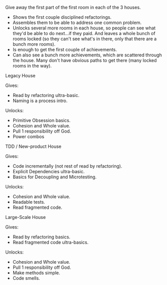 Give away the first part of the first room in each of the 3 houses.

* Shows the first couple disciplined refactorings.
* Assembles them to be able to address one common problem.
* Unlocks several more rooms in each house, so people can see what they'd be able to do next...if they paid. And leaves a whole bunch of rooms locked (so they can't see what's in there, only that there are a bunch more rooms).
* Is enough to get the first couple of achievements.
* Can also see a bunch more achievements, which are scattered through the house. Many don't have obvious paths to get there (many locked rooms in the way).

Legacy House

Gives:
* Read by refactoring ultra-basic.
* Naming is a process intro.

Unlocks:
* Primitive Obsession basics.
* Cohesion and Whole value.
* Pull 1 responsibility off God.
* Power combos

TDD / New-product House

Gives:
* Code incrementally (not rest of read by refactoring).
* Explicit Dependencies ultra-basic.
* Basics for Decoupling and Microtesting.

Unlocks:
* Cohesion and Whole value.
* Readable tests.
* Read fragmented code.

Large-Scale House

Gives:
* Read by refactoring basics.
* Read fragmented code ultra-basics.

Unlocks:
* Cohesion and Whole value.
* Pull 1 responsibility off God.
* Make methods simple.
* Code smells.
